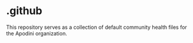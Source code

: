 # .github
This repository serves as a collection of default community health files for the Apodini organization.
